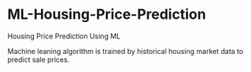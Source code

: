 # ML-Housing-Price-Prediction
Housing Price Prediction Using ML

Machine leaning algorithm is trained by historical housing market data to predict sale prices.
